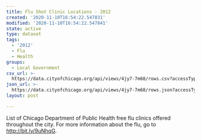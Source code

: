 ```yaml
---
title: Flu Shot Clinic Locations - 2012
created: '2020-11-10T16:54:22.547831'
modified: '2020-11-10T16:54:22.547841'
state: active
type: dataset
tags:
  - '2012'
  - Flu
  - Health
groups:
  - Local Government
csv_url: >-
  https://data.cityofchicago.org/api/views/4jy7-7m68/rows.csv?accessType=DOWNLOAD
json_url: >-
  https://data.cityofchicago.org/api/views/4jy7-7m68/rows.json?accessType=DOWNLOAD
layout: post

---
```

List of Chicago Department of Public Health free flu clinics offered throughout the city. For more information about the flu, go to http://bit.ly/9uNhqG.
